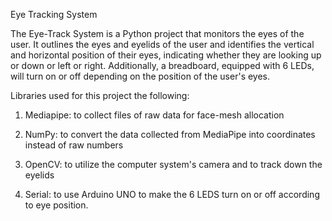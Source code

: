 Eye Tracking System

The Eye-Track System is a Python project that monitors the eyes of the user.
It outlines the eyes and eyelids of the user and identifies the vertical and horizontal position of their eyes, 
indicating whether they are looking up or down or left or right. 
Additionally, a breadboard, equipped with 6 LEDs, will turn on or off depending on the position of the user's eyes.



Libraries used for this project the following:

1) Mediapipe: to collect files of raw data for face-mesh allocation

2) NumPy: to convert the data collected from MediaPipe into coordinates instead of raw numbers

3) OpenCV: to utilize the computer system's camera and to track down the eyelids

4) Serial: to use Arduino UNO to make the 6 LEDS turn on or off according to eye position.
